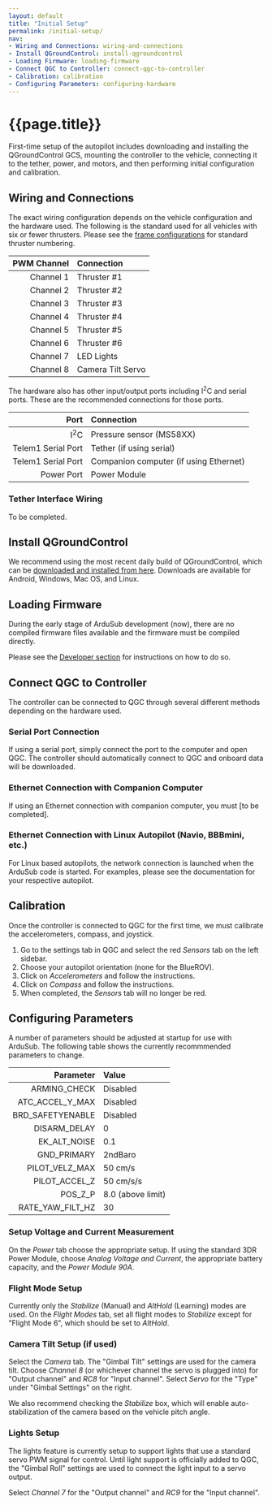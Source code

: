 ```yaml
---
layout: default
title: "Initial Setup"
permalink: /initial-setup/
nav:
- Wiring and Connections: wiring-and-connections
- Install QGroundControl: install-qgroundcontrol
- Loading Firmware: loading-firmware
- Connect QGC to Controller: connect-qgc-to-controller
- Calibration: calibration
- Configuring Parameters: configuring-hardware
---
```


# {{page.title}}

First-time setup of the autopilot includes downloading and installing the QGroundControl GCS, mounting the controller to the vehicle, connecting it to the tether, power, and motors, and then performing initial configuration and calibration.

## Wiring and Connections

The exact wiring configuration depends on the vehicle configuration and the hardware used. The following is the standard used for all vehicles with six or fewer thrusters. Please see the [frame configurations](/introduction/#supported-frames) for standard thruster numbering.

| PWM Channel | Connection  |
|------------:|:------------|
| Channel 1   | Thruster #1 |
| Channel 2   | Thruster #2 |
| Channel 3   | Thruster #3 |
| Channel 4   | Thruster #4 |
| Channel 5   | Thruster #5 |
| Channel 6   | Thruster #6 |
| Channel 7   | LED Lights  |
| Channel 8   | Camera Tilt Servo |

The hardware also has other input/output ports including I<sup>2</sup>C and serial ports. These are the recommended connections for those ports.

| Port                    | Connection                             |
|------------------------:|:---------------------------------------|
| I<sup>2</sup>C          | Pressure sensor (MS58XX)               |
| Telem1 Serial Port      | Tether (if using serial)               |
| Telem1 Serial Port      | Companion computer (if using Ethernet) |
| Power Port              | Power Module                           |

### Tether Interface Wiring

To be completed.

## Install QGroundControl

We recommend using the most recent daily build of QGroundControl, which can be [downloaded and installed from here](http://qgroundcontrol.org/downloads). Downloads are available for Android, Windows, Mac OS, and Linux.

## Loading Firmware

During the early stage of ArduSub development (now), there are no compiled firmware files available and the firmware must be compiled directly. 

Please see the [Developer section](/developers/) for instructions on how to do so.

## Connect QGC to Controller

The controller can be connected to QGC through several different methods depending on the hardware used.

### Serial Port Connection

If using a serial port, simply connect the port to the computer and open QGC. The controller should automatically connect to QGC and onboard data will be downloaded.

### Ethernet Connection with Companion Computer

If using an Ethernet connection with companion computer, you must [to be completed].

### Ethernet Connection with Linux Autopilot (Navio, BBBmini, etc.)

For Linux based autopilots, the network connection is launched when the ArduSub code is started. For examples, please see the documentation for your respective autopilot.

## Calibration

Once the controller is connected to QGC for the first time, we must calibrate the accelerometers, compass, and joystick.

1. Go to the settings tab in QGC and select the red *Sensors* tab on the left sidebar.
2. Choose your autopilot orientation (none for the BlueROV).
3. Click on *Accelerometers* and follow the instructions.
4. Click on *Compass* and follow the instructions.
5. When completed, the *Sensors* tab will no longer be red.

## Configuring Parameters

A number of parameters should be adjusted at startup for use with ArduSub. The following table shows the currently recommmended parameters to change.

| Parameter         | Value                |
|------------------:|:---------------------|
| ARMING_CHECK      | Disabled             |
| ATC_ACCEL_Y_MAX   | Disabled             |
| BRD_SAFETYENABLE  | Disabled             |
| DISARM_DELAY      | 0                    |
| EK_ALT_NOISE      | 0.1                  |
| GND_PRIMARY       | 2ndBaro              |
| PILOT_VELZ_MAX    | 50 cm/s              |
| PILOT_ACCEL_Z     | 50 cm/s/s            |
| POS_Z_P           | 8.0 (above limit)    |
| RATE_YAW_FILT_HZ  | 30                   |

### Setup Voltage and Current Measurement

On the *Power* tab choose the appropriate setup. If using the standard 3DR Power Module, choose *Analog Voltage and Current*, the appropriate battery capacity, and the *Power Module 90A*.

### Flight Mode Setup

Currently only the *Stabilize* (Manual) and *AltHold* (Learning) modes are used. On the *Flight Modes* tab, set all flight modes to *Stabilize* except for "Flight Mode 6", which should be set to *AltHold*.

### Camera Tilt Setup (if used)

Select the *Camera* tab. The "Gimbal Tilt" settings are used for the camera tilt. Choose *Channel 8* (or whichever channel the servo is plugged into) for "Output channel" and *RC8* for "Input channel". Select *Servo* for the "Type" under "Gimbal Settings" on the right.

We also recommend checking the *Stabilize* box, which will enable auto-stabilization of the camera based on the vehicle pitch angle.

### Lights Setup

The lights feature is currently setup to support lights that use a standard servo PWM signal for control. Until light support is officially added to QGC, the "Gimbal Roll" settings are used to connect the light input to a servo output.

Select *Channel 7* for the "Output channel" and *RC9* for the "Input channel".
